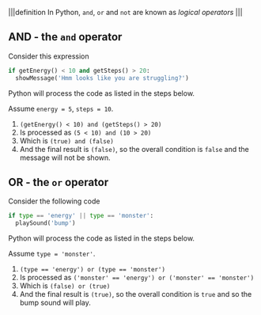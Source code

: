 |||definition
In Python, `and`, `or` and `not` are known as *logical operators*
|||

## AND - the `and` operator
Consider this expression

```python
if getEnergy() < 10 and getSteps() > 20:
  showMessage('Hmm looks like you are struggling?')
```

Python will process the code as listed in the steps below. 

Assume `energy = 5`, `steps = 10`.

1. `(getEnergy() < 10) and (getSteps() > 20)`
1. Is processed as `(5 < 10) and (10 > 20)`
1. Which is `(true) and (false)`
1. And the final result is `(false)`, so the overall condition is `false` and the message will not be shown.

## OR - the `or` operator
Consider the following code

```python
if type == 'energy' || type == 'monster':
  playSound('bump')
```

Python will process the code as listed in the steps below. 

Assume `type = 'monster'`.

1. `(type == 'energy') or (type == 'monster')`
1. Is processed as `('monster' == 'energy') or ('monster' == 'monster')`
1. Which is `(false) or (true)`
1. And the final result is `(true)`, so the overall condition is `true` and so the bump sound will play.
